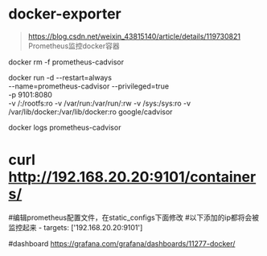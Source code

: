 # docker-exporter
> https://blog.csdn.net/weixin_43815140/article/details/119730821  Prometheus监控docker容器



docker rm -f prometheus-cadvisor

docker run -d --restart=always \
--name=prometheus-cadvisor --privileged=true \
-p 9101:8080 \
-v /:/rootfs:ro -v /var/run:/var/run/:rw -v /sys:/sys:ro -v /var/lib/docker:/var/lib/docker:ro google/cadvisor

docker logs prometheus-cadvisor

# curl http://192.168.20.20:9101/containers/


#编辑prometheus配置文件，在static_configs下面修改
#以下添加的ip都将会被监控起来
    - targets: ['192.168.20.20:9101']



#dashboard
https://grafana.com/grafana/dashboards/11277-docker/
